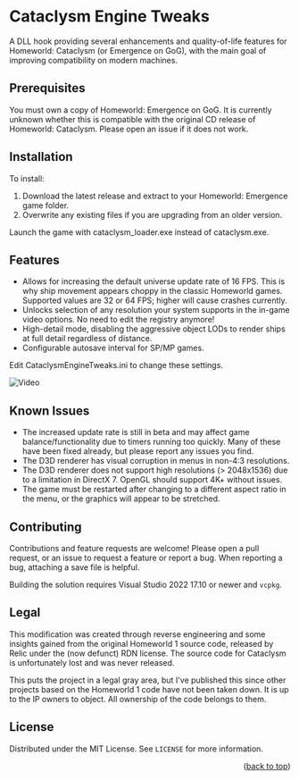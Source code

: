 # Cataclysm Engine Tweaks

A DLL hook providing several enhancements and quality-of-life features for Homeworld: Cataclysm (or Emergence on GoG), with the main goal of improving compatibility on modern machines.

## Prerequisites

You must own a copy of Homeworld: Emergence on GoG. It is currently unknown whether this is compatible with the original CD release of Homeworld: Cataclysm. Please open an issue if it does not work.

## Installation

To install:

1. Download the latest release and extract to your Homeworld: Emergence game folder.
2. Overwrite any existing files if you are upgrading from an older version.

Launch the game with cataclysm_loader.exe instead of cataclysm.exe.

## Features
- Allows for increasing the default universe update rate of 16 FPS. This is why ship movement appears choppy in the classic Homeworld games. Supported values are 32 or 64 FPS; higher will cause crashes currently.
- Unlocks selection of any resolution your system supports in the in-game video options. No need to edit the registry anymore!
- High-detail mode, disabling the aggressive object LODs to render ships at full detail regardless of distance.
- Configurable autosave interval for SP/MP games.

Edit CataclysmEngineTweaks.ini to change these settings.

![Video](https://github.com/ncblakely/CataclysmEngineTweaks/assets/4529049/a8a97d71-01a8-48cc-8e22-cd200a6ab0b2)


## Known Issues

* The increased update rate is still in beta and may affect game balance/functionality due to timers running too quickly. Many of these have been fixed already, but please report any issues you find.
* The D3D renderer has visual corruption in menus in non-4:3 resolutions.
* The D3D renderer does not support high resolutions (> 2048x1536) due to a limitation in DirectX 7. OpenGL should support 4K+ without issues.
* The game must be restarted after changing to a different aspect ratio in the menu, or the graphics will appear to be stretched.

## Contributing

Contributions and feature requests are welcome! Please open a pull request, or an issue to request a feature or report a bug. When reporting a bug, attaching a save file is helpful.

Building the solution requires Visual Studio 2022 17.10 or newer and `vcpkg`.

## Legal

This modification was created through reverse engineering and some insights gained from the original Homeworld 1 source code, released by Relic under the (now defunct) RDN license.
The source code for Cataclysm is unfortunately lost and was never released.

This puts the project in a legal gray area, but I've published this since other projects based on the Homeworld 1 code have not been taken down. It is up to the IP owners to object. All ownership of the code belongs to them.

## License

Distributed under the MIT License. See `LICENSE` for more information.

<p align="right">(<a href="#readme-top">back to top</a>)</p>
